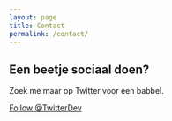 ```yaml
---
layout: page
title: Contact
permalink: /contact/
---
```

<article class="post">
  <h1>Een beetje sociaal doen?</h1>
<p>Zoek me maar op Twitter voor een babbel.
</p>
<a href="https://twitter.com/gertcls?ref_src=twsrc%5Etfw" class="twitter-follow-button" data-size="large" data-show-count="false">Follow @TwitterDev</a><script async src="https://platform.twitter.com/widgets.js" charset="utf-8"></script>
</article>


